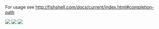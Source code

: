 For usage see http://fishshell.com/docs/current/index.html#completion-path

![](https://i.imgur.com/LDXI4az.png)
![](https://i.imgur.com/WP6LVWm.png)
![](https://i.imgur.com/Md4iaeH.png)

